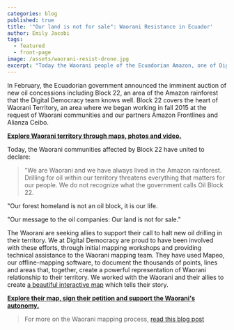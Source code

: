 ```yaml
---
categories: blog
published: true
title: '"Our land is not for sale": Waorani Resistance in Ecuador'
author: Emily Jacobi
tags:
  - featured
  - front-page
image: /assets/waorani-resist-drone.jpg
excerpt: "Today the Waorani people of the Ecuadorian Amazon, one of Digital Democracy's close partners, are launching a campaign against new oil blocks that overlap their territory. Read their story; explore their territory through an interactive map; listen to their words and support their vision."
---
```

In February, the Ecuadorian government announced the imminent auction of new oil concessions including Block 22, an area of the Amazon rainforest that the Digital Democracy team knows well. Block 22 covers the heart of Waorani Territory, an area where we began working in fall 2015 at the request of Waorani communities and our partners Amazon Frontlines and Alianza Ceibo.

[**Explore Waorani territory through maps, photos and video.**](https://waoresist.amazonfrontlines.org)

Today, the Waorani communities affected by Block 22 have united to declare:

>"We are Waorani and we have always lived in the Amazon rainforest. Drilling for oil within our territory threatens everything that matters for our people. We do not recognize what the government calls Oil Block 22.
>
"Our forest homeland is not an oil block, it is our life.
>
"Our message to the oil companies: Our land is not for sale."

The Waorani are seeking allies to support their call to halt new oil drilling in their territory. We at Digital Democracy are proud to have been involved with these efforts, through initial mapping workshops and providing technical assistance to the Waorani mapping team. They have used Mapeo, our offline-mapping software, to document the thousands of points, lines and areas that, together, create a powerful representation of Waorani relationship to their territory. We worked with the Waorani and their allies to create [a beautiful interactive map](https://waoresist.amazonfrontlines.org/explore/) which tells their story.

[**Explore their map, sign their petition and support the Waorani's autonomy.**](https://waoresist.amazonfrontlines.org)

>For more on the Waorani mapping process, [read this blog post](http://www.digital-democracy.org/blog/update-from-the-ecuadorian-amazon/)
